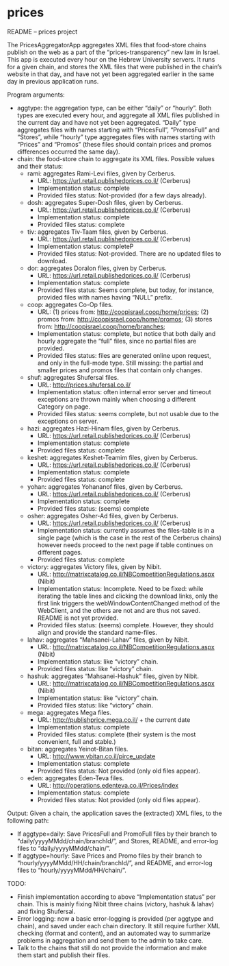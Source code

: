 # prices

README – prices project 

The PricesAggregatorApp aggregates XML files that food-store chains publish on the web as a part of the 
“prices-transparency” new law in Israel. This app is executed every hour on the Hebrew University servers. It runs for a 
given chain, and stores the XML files that were published in the chain’s website in that day, and have not yet been 
aggregated earlier in the same day in previous application runs.

Program arguments: 
  * aggtype: the aggregation type, can be either “daily” or “hourly”. Both types are executed every hour, and aggregate all
  XML files published in the current day and have not yet been aggregated. “Daily” type aggregates files with names starting 
  with “PricesFull”, “PromosFull” and “Stores”, while “hourly” type aggregates files with names starting with “Prices” and 
  “Promos” (these files should contain prices and promos differences occurred the same day).
  * chain: the food-store chain to aggregate its XML files. Possible values and their status:
    * rami: aggregates Rami-Levi files, given by Cerberus.
      * URL: https://url.retail.publishedprices.co.il/ (Cerberus)
      * Implementation status: complete
      * Provided files status: Not-provided (for a few days already).
    * dosh: aggregates Super-Dosh files, given by Cerberus.
      * URL: https://url.retail.publishedprices.co.il/ (Cerberus)
      * Implementation status: complete
      * Provided files status: complete
    * tiv: aggregates Tiv-Taam files, given by Cerberus.
      * URL: https://url.retail.publishedprices.co.il/ (Cerberus)
      * Implementation status: completeP
      * Provided files status: Not-provided. There are no updated files to download.
    * dor: aggregates Doralon files, given by Cerberus.
      * URL: https://url.retail.publishedprices.co.il/ (Cerberus)
      * Implementation status: complete
      * Provided files status: Seems complete, but today, for instance, provided files with names having “NULL” prefix.
    * coop: aggregates Co-Op files.
      * URL: (1) prices from: http://coopisrael.coop/home/prices; (2) promos from: http://coopisrael.coop/home/promos; (3) stores from: http://coopisrael.coop/home/branches;
      * Implementation status: complete, but notice that both daily and hourly aggregate the “full” files, since no partial files are provided.
      * Provided files status: files are generated online upon request, and only in the full-mode type. Still missing: the partial and smaller prices and promos files that contain only changes. 
    * shuf: aggregates Shufersal files.
      * URL: http://prices.shufersal.co.il/
      * Implementation status: often internal error server and timeout exceptions are thrown mainly when choosing a different Category on page. 
      * Provided files status: seems complete, but not usable due to the exceptions on server. 
    * hazi: aggregates Hazi-Hinam files, given by Cerberus.
      * URL: https://url.retail.publishedprices.co.il/ (Cerberus)
      * Implementation status: complete
      * Provided files status: complete
    * keshet: aggregates Keshet-Teamim files, given by Cerberus.
      * URL: https://url.retail.publishedprices.co.il/ (Cerberus)
      * Implementation status: complete
      * Provided files status: complete
    * yohan: aggregates Yohananof files, given by Cerberus.
      * URL: https://url.retail.publishedprices.co.il/ (Cerberus)
      * Implementation status: complete
      * Provided files status: (seems) complete
    * osher: aggregates Osher-Ad files, given by Cerberus.
      * URL: https://url.retail.publishedprices.co.il/ (Cerberus)
      * Implementation status: currently assumes the files-table is in a single page (which is the case in the rest of the Cerberus chains) however needs proceed to the next page if table continues on different pages. 
      * Provided files status: complete
    * victory: aggregates Victory files, given by Nibit.
      * URL: http://matrixcatalog.co.il/NBCompetitionRegulations.aspx (Nibit)
      * Implementation status: Incomplete. Need to be fixed: while iterating the table lines and clicking the download links, only the first link triggers the webWindowContentChanged method of the WebClient, and the others are not and are thus not saved. README is not yet provided.
      * Provided files status: (seems) complete. However, they should align and provide the standard name-files. 
    * lahav: aggregates “Mahsanei-Lahav” files, given by Nibit.
      * URL: http://matrixcatalog.co.il/NBCompetitionRegulations.aspx (Nibit)
      * Implementation status: like “victory” chain. 
      * Provided files status:  like “victory” chain. 
    * hashuk: aggregates “Mahsanei-Hashuk” files, given by Nibit.
      * URL: http://matrixcatalog.co.il/NBCompetitionRegulations.aspx (Nibit)
      * Implementation status: like “victory” chain. 
      * Provided files status: like “victory” chain. 
    * mega: aggregates Mega files.
      * URL: http://publishprice.mega.co.il/ + the current date
      * Implementation status: complete 
      * Provided files status: complete (their system is the most convenient, full and stable.)
    * bitan: aggregates Yeinot-Bitan files.
      * URL: http://www.ybitan.co.il/pirce_update
      * Implementation status: complete
      * Provided files status: Not provided (only old files appear).
    * eden: aggregates Eden-Teva files.
      * URL: http://operations.edenteva.co.il/Prices/index 
      * Implementation status: complete
      * Provided files status: Not provided (only old files appear). 

Output: 
Given a chain, the application saves the (extracted) XML files, to the following path: 
  * If aggtype=daily: Save PricesFull and PromoFull files by their branch to “daily/yyyyMMdd/chain/branchId/”, and 
  Stores, README, and error-log files to “daily/yyyyMMdd/chain/”.
  * If aggtype=hourly: Save Prices and Promo files by their branch to “hourly/yyyyMMdd/HH/chain/branchId/”, and README, 
  and error-log files to “hourly/yyyyMMdd/HH/chain/”.

TODO:  
  * Finish implementation according to above “Implementation status” per chain. This is mainly fixing Nibit three chains (victory, hashuk & lahav) and fixing Shufersal. 
  * Error logging: now a basic error-logging is provided (per aggtype and chain), and saved under each chain directory. It still require further XML checking (format and content), and an automated way to summarize problems in aggregation and send them to the admin to take care. 
  * Talk to the chains that still do not provide the information and make them start and publish their files. 
